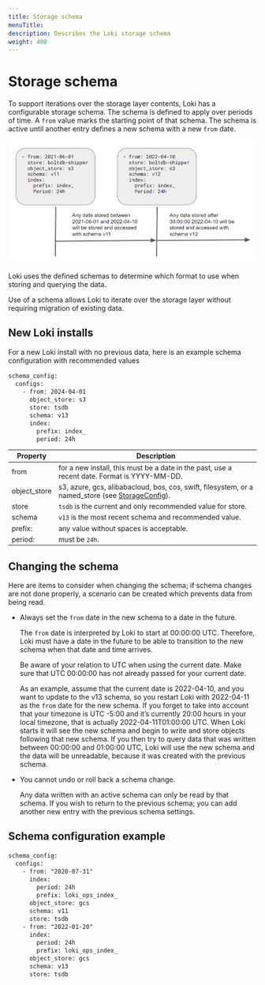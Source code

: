 ```yaml
---
title: Storage schema
menuTitle:  
description: Describes the Loki storage schema
weight: 400
---
```

# Storage schema

To support iterations over the storage layer contents, Loki has a configurable storage schema. The schema is defined to apply over periods of time. A `from` value marks the starting point of that schema. The schema is active until another entry defines a new schema with a new `from` date.

![schema_example](./schema.png)

Loki uses the defined schemas to determine which format to use when storing and querying the data.

Use of a schema allows Loki to iterate over the storage layer without requiring migration of existing data.

## New Loki installs
For a new Loki install with no previous data, here is an example schema configuration with recommended values

```
schema_config:
  configs:
    - from: 2024-04-01
      object_store: s3
      store: tsdb
      schema: v13
      index:
        prefix: index_
        period: 24h
```


| Property     | Description                                                                                                                                            |
|--------------|--------------------------------------------------------------------------------------------------------------------------------------------------------|
| from         | for a new install, this must be a date in the past, use a recent date. Format is YYYY-MM-DD.                                                           |
| object_store | s3, azure, gcs, alibabacloud, bos, cos, swift, filesystem, or a named_store (see [StorageConfig](https://grafana.com/docs/loki/<LOKI_VERSION>/configure/#storage_config)). |
| store        | `tsdb` is the current and only recommended value for store.                                                                                            |
| schema       | `v13` is the most recent schema and recommended value.                                                                                                 |
| prefix:      | any value without spaces is acceptable.                                                                                                                |
| period:      | must be `24h`.                                                                                                                                         |


## Changing the schema

Here are items to consider when changing the schema; if schema changes are not done properly, a scenario can be created which prevents data from being read.
- Always set the `from` date in the new schema to a date in the future.

  The `from` date is interpreted by Loki to start at 00:00:00 UTC. Therefore, Loki must have a date in the future to be able to transition to the new schema when that date and time arrives.

  Be aware of your relation to UTC when using the current date. Make sure that UTC 00:00:00 has not already passed for your current date.
  
  As an example, assume that the current date is 2022-04-10, and you want to update to the v13 schema, so you restart Loki with 2022-04-11 as the `from` date for the new schema. If you forget to take into account that your timezone is UTC -5:00 and it’s currently 20:00 hours in your local timezone,  that is actually 2022-04-11T01:00:00 UTC. When Loki starts it will see the new schema and begin to write and store objects following that new schema. If you then try to query data that was written between 00:00:00 and 01:00:00 UTC, Loki will use the new schema and the data will be unreadable, because it was created with the previous schema.

- You cannot undo or roll back a schema change.

  Any data written with an active schema can only be read by that schema. If you wish to return to the previous schema; you can add another new entry with the previous schema settings.

## Schema configuration example

```
schema_config:
  configs:
    - from: "2020-07-31"
      index:
        period: 24h
        prefix: loki_ops_index_
      object_store: gcs
      schema: v11
      store: tsdb
    - from: "2022-01-20"
      index:
        period: 24h
        prefix: loki_ops_index_
      object_store: gcs
      schema: v13
      store: tsdb
```
